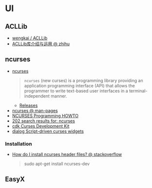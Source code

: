 # UI

## ACLLib
- [wengkai / ACLLib](https://github.com/wengkai/ACLLib)
- [ACLLib库介绍与运用 @ zhihu](https://zhuanlan.zhihu.com/p/66816144)

## ncurses
- [ncurses](https://en.wikipedia.org/wiki/Ncurses)
  > `ncurses` (new curses) is a programming library providing an application programming interface (API) that allows the programmer to write text-based user interfaces in a terminal-independent manner.
  - [Releases](https://invisible-island.net/ncurses/announce.html)
- [ncurses @ man-pages](https://man7.org/linux/man-pages/man3/ncurses.3x.html)
- [NCURSES Programming HOWTO](https://tldp.org/HOWTO/NCURSES-Programming-HOWTO/)
- [202 search results for: ncurses](https://web.archive.org/web/20110609082936/http://freshmeat.net/search/?q=ncurses&section=projects&Go.x=0&Go.y=0)
- [cdk Curses Development Kit](https://invisible-island.net/cdk/cdk.html)
- [dialog Script-driven curses widgets](https://invisible-island.net/dialog/dialog.html)

### Installation
- [How do I install ncurses header files? @ stackoverflow](https://askubuntu.com/a/490069)
  > sudo apt-get install ncurses-dev

## EasyX